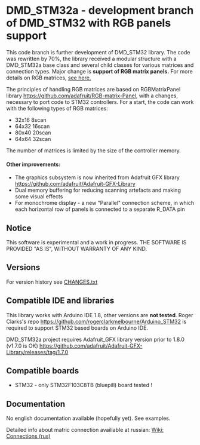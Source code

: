 # DMD_STM32a - development branch of DMD_STM32 with RGB panels support
This code branch is further development of DMD_STM32 library. The code was rewritten by 70%, the library received a modular structure with a DMD_STM32a base class and several child classes for various matrices and connection types. Major change is **support of RGB matrix panels.** For more details on RGB matrices, [ see here.](https://cdn-learn.adafruit.com/downloads/pdf/32x16-32x32-rgb-led-matrix.pdf)

The principles of handling RGB matrices are based on RGBMatrixPanel library https://github.com/adafruit/RGB-matrix-Panel, with a changes, necessary to port code to STM32 controllers. For a start, the code can work with the following types of RGB matrices:

- 32x16 8scan
- 64x32 16scan
- 80x40 20scan
- 64x64 32scan

The number of matrices is limited by the size of the controller memory.

#### Other improvements:
 - The graphics subsystem is now inherited from Adafruit GFX library https://github.com/adafruit/Adafruit-GFX-Library
 - Dual memory buffering for reducing scanning artefacts and making some visual effects
 - For monochrome display - a new "Parallel" connection scheme, in which each horizontal row of panels is connected to a separate R_DATA pin
 

Notice
------
This software is experimental and a work in progress. THE SOFTWARE IS PROVIDED "AS IS", WITHOUT WARRANTY OF ANY KIND.

Versions
---------
For version history see [CHANGES.txt](CHANGES.txt)

Compatible IDE and libraries
----------
This library works with Arduino IDE 1.8, other versions are **not tested**. Roger Clarks's repo https://github.com/rogerclarkmelbourne/Arduino_STM32 is required to support STM32 based boards on Arduino IDE.

DMD_STM32a project requires Adafruit_GFX library version prior to 1.8.0 (v1.7.0 is OK) https://github.com/adafruit/Adafruit-GFX-Library/releases/tag/1.7.0

Compatible boards
-----------------

* STM32 - only STM32F103C8TB (bluepill) board tested !

Documentation
-----------
No english documentation available (hopefully yet). See examples.

Detailed info about matric connection availiable at russian: [Wiki: Connections (rus)](https://github.com/board707/DMD_STM32/wiki/Connecting-for-Monochrome-(rus))
